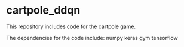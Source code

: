 # cartpole_ddqn
This repository includes code for the cartpole game.

The dependencies for the code include:
numpy
keras
gym
tensorflow
